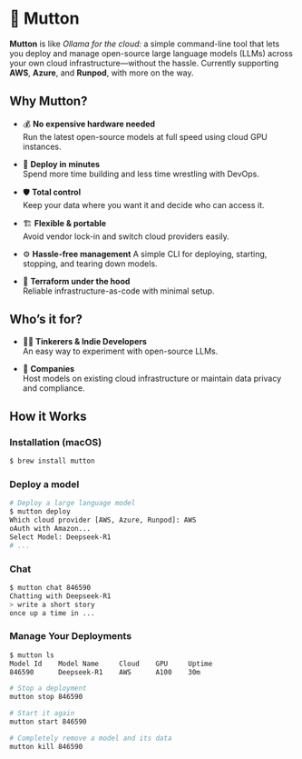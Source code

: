 # 🐑 Mutton

**Mutton** is like *Ollama for the cloud:* a simple command-line tool that lets you deploy and manage open-source large language models (LLMs) across your own cloud infrastructure—without the hassle. Currently supporting **AWS**, **Azure**, and **Runpod**, with more on the way.

## Why Mutton?

- 💰 **No expensive hardware needed**  
  Run the latest open-source models at full speed using cloud GPU instances.  

- 🚀 **Deploy in minutes**  
  Spend more time building and less time wrestling with DevOps.  

- 🛡️ **Total control**  
  Keep your data where you want it and decide who can access it.  

- 🏗️ **Flexible & portable**  
  Avoid vendor lock-in and switch cloud providers easily.  

- ⚙️ **Hassle-free management**
  A simple CLI for deploying, starting, stopping, and tearing down models.  

- 🔧 **Terraform under the hood**  
  Reliable infrastructure-as-code with minimal setup.

## Who’s it for?

- 🧑‍💻 **Tinkerers & Indie Developers**  
  An easy way to experiment with open-source LLMs.

- 🏢 **Companies**  
  Host models on existing cloud infrastructure or maintain data privacy and compliance.

## How it Works

### Installation (macOS)

```bash
$ brew install mutton
```

### Deploy a model

```bash
# Deploy a large language model
$ mutton deploy
Which cloud provider [AWS, Azure, Runpod]: AWS
oAuth with Amazon...
Select Model: Deepseek-R1
# ...
```

### Chat
```bash
$ mutton chat 846590
Chatting with Deepseek-R1
> write a short story
once up a time in ...
```

### Manage Your Deployments

```bash 
$ mutton ls
Model Id    Model Name     Cloud    GPU     Uptime
846590      Deepseek-R1    AWS      A100    30m

# Stop a deployment
mutton stop 846590

# Start it again
mutton start 846590

# Completely remove a model and its data
mutton kill 846590
```
